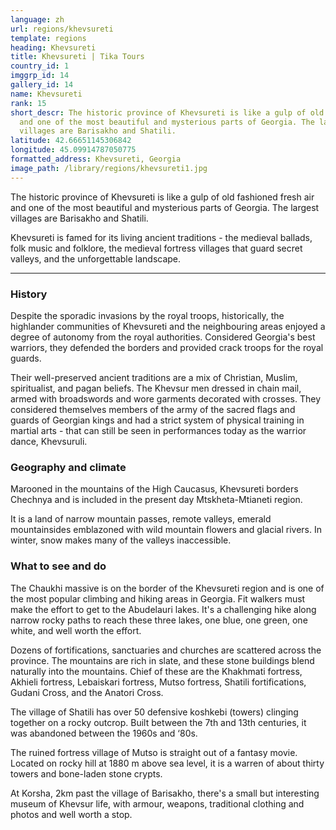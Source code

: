 ```yaml
---
language: zh
url: regions/khevsureti
template: regions
heading: Khevsureti
title: Khevsureti | Tika Tours
country_id: 1
imggrp_id: 14
gallery_id: 14
name: Khevsureti
rank: 15
short_descr: The historic province of Khevsureti is like a gulp of old fashioned fresh air
  and one of the most beautiful and mysterious parts of Georgia. The largest
  villages are Barisakho and Shatili.
latitude: 42.66651145306842
longitude: 45.09914787050775
formatted_address: Khevsureti, Georgia
image_path: /library/regions/khevsureti1.jpg
---
```

<div class="row content-row"><!-- 1172 (1)-->

</div>

<div class="row content-row"><!-- 1173 (2)-->
<div class="col-12 col-sm-6 col-md-6"><!-- 1562 -->

The historic province of Khevsureti is like a gulp of old fashioned fresh air and
one of the most beautiful and mysterious parts of Georgia. The largest villages
are Barisakho and Shatili.

</div>

<div class="col-12 col-sm-6 col-md-6"><!-- 1563 -->

Khevsureti is famed for its living ancient traditions - the medieval ballads, folk
music and folklore, the medieval fortress villages that guard secret valleys, and
the unforgettable landscape.

</div>

</div>

<div class="row content-row"><!-- 1174 (3)-->
<div class="col-12"><!-- 1564 -->

* * *

</div>

</div>

<div class="row content-row"><!-- 1175 (4)-->
<div class="col-12 col-sm-6 col-md-6"><!-- 1565 -->

### History


Despite the sporadic invasions by the royal troops, historically, the highlander
communities of Khevsureti and the neighbouring areas enjoyed a degree of autonomy
from the royal authorities. Considered Georgia's best warriors, they defended the
borders and provided crack troops for the royal guards.

Their well-preserved ancient traditions are a mix of Christian, Muslim, spiritualist,
and pagan beliefs. The Khevsur men dressed in chain mail, armed with broadswords
and wore garments decorated with crosses. They considered themselves members of
the army of the sacred flags and guards of Georgian kings and had a strict system
of physical training in martial arts - that can still be seen in performances today
as the warrior dance, Khevsuruli.

### Geography and climate


Marooned in the mountains of the High Caucasus, Khevsureti borders Chechnya and is
included in the present day Mtskheta-Mtianeti region.

It is a land of narrow mountain passes, remote valleys, emerald mountainsides emblazoned
with wild mountain flowers and glacial rivers. In winter, snow makes many of the
valleys inaccessible.

</div>

<div class="col-12 col-sm-6 col-md-6"><!-- 1566 -->

### What to see and do


The Chaukhi massive is on the border of the Khevsureti region and is one of the most
popular climbing and hiking areas in Georgia. Fit walkers must make the effort to
get to the Abudelauri lakes. It's a challenging hike along narrow rocky paths to
reach these three lakes, one blue, one green, one white, and well worth the effort.

Dozens of fortifications, sanctuaries and churches are scattered across the province.
The mountains are rich in slate, and these stone buildings blend naturally into
the mountains. Chief of these are the Khakhmati fortress, Akhieli fortress, Lebaiskari
fortress, Mutso fortress, Shatili fortifications, Gudani Cross, and the Anatori
Cross.

The village of Shatili has over 50 defensive koshkebi (towers) clinging together
on a rocky outcrop. Built between the 7th and 13th centuries, it was abandoned between
the 1960s and ‘80s.

The ruined fortress village of Mutso is straight out of a fantasy movie. Located
on rocky hill at 1880 m above sea level, it is a warren of about thirty towers and
bone-laden stone crypts.

At Korsha, 2km past the village of Barisakho, there's a small but interesting museum
of Khevsur life, with armour, weapons, traditional clothing and photos and well
worth a stop.

</div>

</div>
